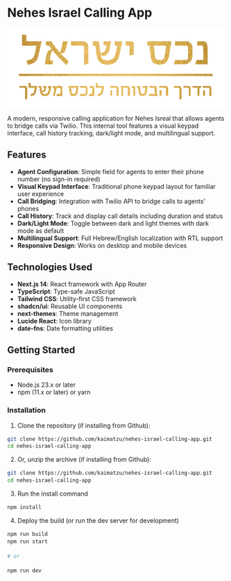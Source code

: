 # Nehes Israel Calling App

![Nehes Israel Logo](public/images/logo.png)

A modern, responsive calling application for Nehes Isreal that allows agents to bridge calls via Twilio. This internal tool features a visual keypad interface, call history tracking, dark/light mode, and multilingual support.

## Features

- **Agent Configuration**: Simple field for agents to enter their phone number (no sign-in required)
- **Visual Keypad Interface**: Traditional phone keypad layout for familiar user experience
- **Call Bridging**: Integration with Twilio API to bridge calls to agents' phones
- **Call History**: Track and display call details including duration and status
- **Dark/Light Mode**: Toggle between dark and light themes with dark mode as default
- **Multilingual Support**: Full Hebrew/English localization with RTL support
- **Responsive Design**: Works on desktop and mobile devices

## Technologies Used

- **Next.js 14**: React framework with App Router
- **TypeScript**: Type-safe JavaScript
- **Tailwind CSS**: Utility-first CSS framework
- **shadcn/ui**: Reusable UI components
- **next-themes**: Theme management
- **Lucide React**: Icon library
- **date-fns**: Date formatting utilities

## Getting Started

### Prerequisites

- Node.js 23.x or later
- npm (11.x or later) or yarn 

### Installation

1. Clone the repository (if installing from Github):

```bash
git clone https://github.com/kaimatzu/nehes-israel-calling-app.git
cd nehes-israel-calling-app
```

2. Or, unzip the archive (if installing from Github):

```bash
git clone https://github.com/kaimatzu/nehes-israel-calling-app.git
cd nehes-israel-calling-app
```

3. Run the install command

```bash
npm install
```

4. Deploy the build (or run the dev server for development)

```bash
npm run build
npm run start

# or 

npm run dev
```